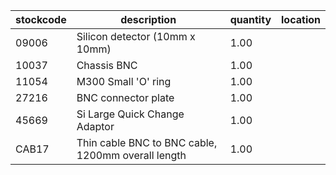 |stockcode|description|quantity|location|
|---------|-----------|--------|--------|
|09006|Silicon detector (10mm x 10mm)|1.00||
|10037|Chassis BNC|1.00||
|11054|M300 Small 'O' ring|1.00||
|27216|BNC connector plate|1.00||
|45669|Si Large Quick Change Adaptor|1.00||
|CAB17|Thin cable BNC to BNC cable, 1200mm overall length|1.00||
